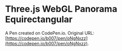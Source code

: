 # Three.js WebGL Panorama Equirectangular

A Pen created on CodePen.io. Original URL: [https://codepen.io/b007/pen/oNgNxzz](https://codepen.io/b007/pen/oNgNxzz).


